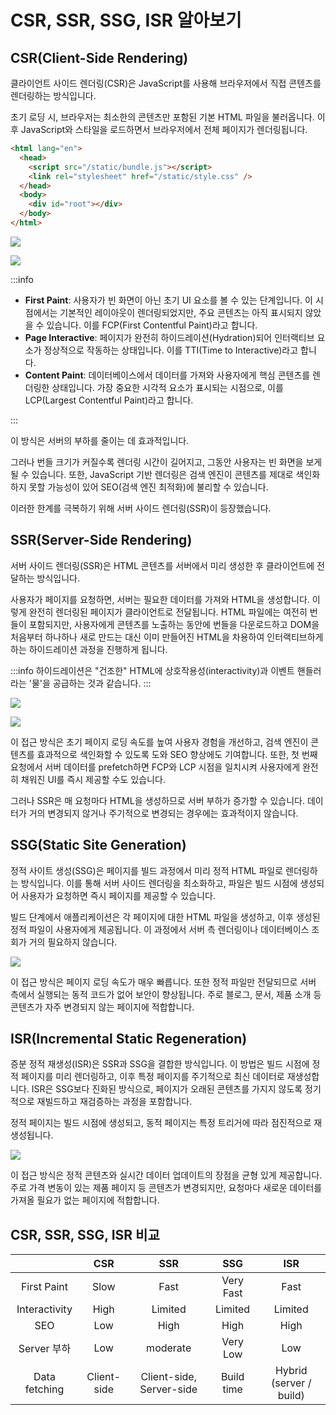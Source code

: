 # CSR, SSR, SSG, ISR 알아보기

## CSR(Client-Side Rendering)

클라이언트 사이드 렌더링(CSR)은 JavaScript를 사용해 브라우저에서 직접 콘텐츠를 렌더링하는 방식입니다.

초기 로딩 시, 브라우저는 최소한의 콘텐츠만 포함된 기본 HTML 파일을 불러옵니다. 이후 JavaScript와 스타일을 로드하면서 브라우저에서 전체 페이지가 렌더링됩니다.

```html
<html lang="en">
  <head>
    <script src="/static/bundle.js"></script>
    <link rel="stylesheet" href="/static/style.css" />
  </head>
  <body>
    <div id="root"></div>
  </body>
</html>
```

![](./assets/csr-work.svg)

![](./assets/csr-first-paint.png)

:::info

- **First Paint**: 사용자가 빈 화면이 아닌 초기 UI 요소를 볼 수 있는 단계입니다. 이 시점에서는 기본적인 레이아웃이 렌더링되었지만, 주요 콘텐츠는 아직 표시되지 않았을 수 있습니다. 이를 FCP(First Contentful Paint)라고 합니다.
- **Page Interactive**: 페이지가 완전히 하이드레이션(Hydration)되어 인터랙티브 요소가 정상적으로 작동하는 상태입니다. 이를 TTI(Time to Interactive)라고 합니다.
- **Content Paint**: 데이터베이스에서 데이터를 가져와 사용자에게 핵심 콘텐츠를 렌더링한 상태입니다. 가장 중요한 시각적 요소가 표시되는 시점으로, 이를 LCP(Largest Contentful Paint)라고 합니다.

:::

이 방식은 서버의 부하를 줄이는 데 효과적입니다.

그러나 번들 크기가 커질수록 렌더링 시간이 길어지고, 그동안 사용자는 빈 화면을 보게 될 수 있습니다. 또한, JavaScript 기반 렌더링은 검색 엔진이 콘텐츠를 제대로 색인화하지 못할 가능성이 있어 SEO(검색 엔진 최적화)에 불리할 수 있습니다.

이러한 한계를 극복하기 위해 서버 사이드 렌더링(SSR)이 등장했습니다.

## SSR(Server-Side Rendering)

서버 사이드 렌더링(SSR)은 HTML 콘텐츠를 서버에서 미리 생성한 후 클라이언트에 전달하는 방식입니다.

사용자가 페이지를 요청하면, 서버는 필요한 데이터를 가져와 HTML을 생성합니다. 이렇게 완전히 렌더링된 페이지가 클라이언트로 전달됩니다. HTML 파일에는 여전히 번들이 포함되지만, 사용자에게 콘텐츠를 노출하는 동안에 번들을 다운로드하고 DOM을 처음부터 하나하나 새로 만드는 대신 이미 만들어진 HTML을 차용하여 인터랙티브하게 하는 하이드레이션 과정을 진행하게 됩니다.

:::info
하이드레이션은 "건조한" HTML에 상호작용성(interactivity)과 이벤트 핸들러라는 '물'을 공급하는 것과 같습니다.
:::

![](./assets/ssr-work.svg)

![](./assets/ssr-first-paint.png)

이 접근 방식은 초기 페이지 로딩 속도를 높여 사용자 경험을 개선하고, 검색 엔진이 콘텐츠를 효과적으로 색인화할 수 있도록 도와 SEO 향상에도 기여합니다. 또한, 첫 번째 요청에서 서버 데이터를 prefetch하면 FCP와 LCP 시점을 일치시켜 사용자에게 완전히 채워진 UI를 즉시 제공할 수도 있습니다.

그러나 SSR은 매 요청마다 HTML을 생성하므로 서버 부하가 증가할 수 있습니다. 데이터가 거의 변경되지 않거나 주기적으로 변경되는 경우에는 효과적이지 않습니다.

## SSG(Static Site Generation)

정적 사이트 생성(SSG)은 페이지를 빌드 과정에서 미리 정적 HTML 파일로 렌더링하는 방식입니다. 이를 통해 서버 사이드 렌더링을 최소화하고, 파일은 빌드 시점에 생성되어 사용자가 요청하면 즉시 페이지를 제공할 수 있습니다.

빌드 단계에서 애플리케이션은 각 페이지에 대한 HTML 파일을 생성하고, 이후 생성된 정적 파일이 사용자에게 제공됩니다. 이 과정에서 서버 측 렌더링이나 데이터베이스 조회가 거의 필요하지 않습니다.

![](./assets/ssg-work.svg)

이 접근 방식은 페이지 로딩 속도가 매우 빠릅니다. 또한 정적 파일만 전달되므로 서버 측에서 실행되는 동적 코드가 없어 보안이 향상됩니다. 주로 블로그, 문서, 제품 소개 등 콘텐츠가 자주 변경되지 않는 페이지에 적합합니다.

## ISR(Incremental Static Regeneration)

증분 정적 재생성(ISR)은 SSR과 SSG을 결합한 방식입니다. 이 방법은 빌드 시점에 정적 페이지를 미리 렌더링하고, 이후 특정 페이지를 주기적으로 최신 데이터로 재생성합니다. ISR은 SSG보다 진화된 방식으로, 페이지가 오래된 콘텐츠를 가지지 않도록 정기적으로 재빌드하고 재검증하는 과정을 포함합니다.

정적 페이지는 빌드 시점에 생성되고, 동적 페이지는 특정 트리거에 따라 점진적으로 재생성됩니다.

![](./assets/isr-work.svg)

이 접근 방식은 정적 콘텐츠와 실시간 데이터 업데이트의 장점을 균형 있게 제공합니다. 주로 가격 변동이 있는 제품 페이지 등 콘텐츠가 변경되지만, 요청마다 새로운 데이터를 가져올 필요가 없는 페이지에 적합합니다.

## CSR, SSR, SSG, ISR 비교

|               |     CSR     |           SSR            |    SSG     |           ISR           |
| :-----------: | :---------: | :----------------------: | :--------: | :---------------------: |
|  First Paint  |    Slow     |           Fast           | Very Fast  |          Fast           |
| Interactivity |    High     |         Limited          |  Limited   |         Limited         |
|      SEO      |     Low     |           High           |    High    |          High           |
|  Server 부하  |     Low     |         moderate         |  Very Low  |           Low           |
| Data fetching | Client-side | Client-side, Server-side | Build time | Hybrid (server / build) |
